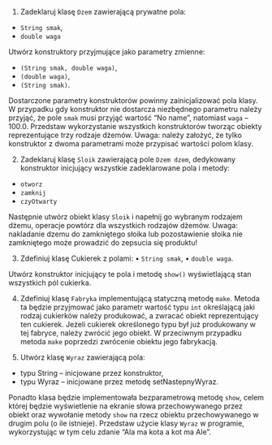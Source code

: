 1. Zadeklaruj klasę `Dzem` zawierającą prywatne pola:
* `String smak`,
* `double waga`

Utwórz konstruktory przyjmujące jako parametry zmienne:
* `(String smak, double waga)`,
* `(double waga)`,
* `(String smak)`.

Dostarczone parametry konstruktorów powinny zainicjalizować pola klasy. W przypadku gdy konstruktor nie dostarcza niezbędnego parametru należy przyjąć, że pole `smak` musi przyjąć wartość “No name”, natomiast `waga` – 100.0. Przedstaw wykorzystanie wszystkich konstruktorów tworząc obiekty reprezentujące trzy rodzaje dżemów. Uwaga: należy założyć, że tylko konstruktor z dwoma parametrami może przypisać wartości polom klasy.

2. Zadeklaruj klasę `Sloik` zawierającą pole `Dzem dzem`, dedykowany konstruktor inicjujący wszystkie zadeklarowane pola i metody:
* `otworz`
* `zamknij`
* `czyOtwarty`

Następnie utwórz obiekt klasy `Sloik` i napełnij go wybranym rodzajem dżemu, operacje powtórz dla wszystkich rodzajów dżemów. Uwaga: nakladanie dzemu do zamkniętego słoika lub pozostawienie słoika nie zamkniętego może prowadzić do zepsucia się produktu!

3. Zdefiniuj klasę Cukierek z polami:
• `String smak`,
• `double waga`.

Utwórz konstruktor inicjujący te pola i metodę `show()` wyświetlającą stan wszystkich pól cukierka.

4. Zdefiniuj klasę `Fabryka` implementującą statyczną metodę `make`. Metoda ta będzie przyjmować jako parametr wartość typu `int` określającą jaki rodzaj cukierków należy produkować, a zwracać obiekt reprezentujący ten cukierek. Jeżeli cukierek określonego typu był już produkowany w tej fabryce, należy zwrócić jego obiekt. W przeciwnym przypadku metoda `make` poprzedzi zwrócenie obiektu jego fabrykacją.

5. Utwórz klasę `Wyraz` zawierającą pola:

* typu String – inicjowane przez konstruktor,
* typu Wyraz – inicjowane przez metodę setNastepnyWyraz.

Ponadto klasa będzie implementowała bezparametrową metodę `show`, celem której będzie wyświetlenie na ekranie słowa przechowywanego przez obiekt oraz wywołanie metody `show` na rzecz obiektu przechowywanego w drugim polu (o ile istnieje). Przedstaw użycie klasy `Wyraz` w programie, wykorzystując w tym celu zdanie “Ala ma kota a kot ma Ale”.